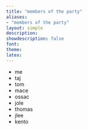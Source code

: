 ```yaml
---
title: "members of the party"
aliases:
- "members of the party"
layout: simple
description: 
showdescription: false
font: 
theme: 
latex: 
---
```


- me
- taj
- tom
- mace
- ossac
- jole
- thomas
- jlee
- kento
